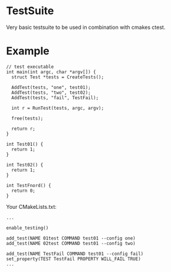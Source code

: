 # TestSuite
Very basic testsuite to be used in combination with cmakes ctest.
# Example
```
// test executable
int main(int argc, char *argv[]) {
  struct Test *tests = CreateTests();

  AddTest(tests, "one", test01);
  AddTest(tests, "two", test02);
  AddTest(tests, "fail", TestFail);

  int r = RunTest(tests, argc, argv);

  free(tests);

  return r;
}

int Test01() {
  return 1;
}

int Test02() {
  return 1;
}

int TestFnord() {
  return 0;
}
```
Your CMakeLists.txt:
```
...

enable_testing()

add_test(NAME 01test COMMAND test01 --config one)
add_test(NAME 02test COMMAND test01 --config two)

add_test(NAME TestFail COMMAND test01 --config fail)
set_property(TEST TestFail PROPERTY WILL_FAIL TRUE)
...
```
